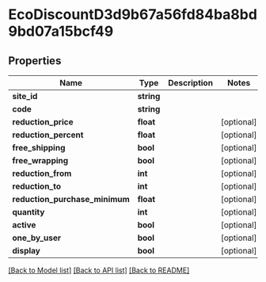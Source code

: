 # EcoDiscountD3d9b67a56fd84ba8bd9bd07a15bcf49

## Properties
Name | Type | Description | Notes
------------ | ------------- | ------------- | -------------
**site_id** | **string** |  | 
**code** | **string** |  | 
**reduction_price** | **float** |  | [optional] 
**reduction_percent** | **float** |  | [optional] 
**free_shipping** | **bool** |  | [optional] 
**free_wrapping** | **bool** |  | [optional] 
**reduction_from** | **int** |  | [optional] 
**reduction_to** | **int** |  | [optional] 
**reduction_purchase_minimum** | **float** |  | [optional] 
**quantity** | **int** |  | [optional] 
**active** | **bool** |  | [optional] 
**one_by_user** | **bool** |  | [optional] 
**display** | **bool** |  | [optional] 

[[Back to Model list]](../../README.md#documentation-for-models) [[Back to API list]](../../README.md#documentation-for-api-endpoints) [[Back to README]](../../README.md)


